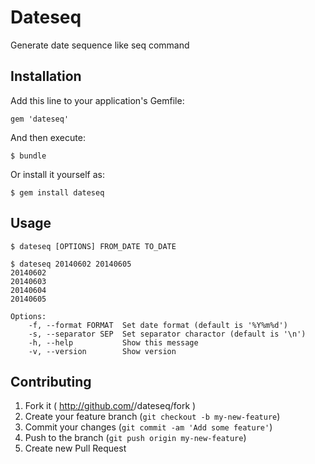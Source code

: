 # Dateseq

Generate date sequence like seq command

## Installation

Add this line to your application's Gemfile:

    gem 'dateseq'

And then execute:

    $ bundle

Or install it yourself as:

    $ gem install dateseq

## Usage

    $ dateseq [OPTIONS] FROM_DATE TO_DATE

    $ dateseq 20140602 20140605
    20140602
    20140603
    20140604
    20140605

    Options:
        -f, --format FORMAT  Set date format (default is '%Y%m%d')
        -s, --separator SEP  Set separator charactor (default is '\n')
        -h, --help           Show this message
        -v, --version        Show version

## Contributing

1. Fork it ( http://github.com/<my-github-username>/dateseq/fork )
2. Create your feature branch (`git checkout -b my-new-feature`)
3. Commit your changes (`git commit -am 'Add some feature'`)
4. Push to the branch (`git push origin my-new-feature`)
5. Create new Pull Request
